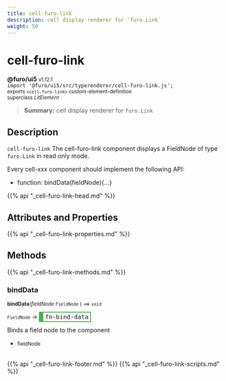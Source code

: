 ```yaml
---
title: cell-furo-link
description: cell display renderer for `furo.Link`
weight: 50
---
```


# cell-furo-link
**@furo/ui5** <small>v1.12.1</small>
<br>`import '@furo/ui5/src/typerenderer/cell-furo-link.js';`<small>
<br>exports `<cell-furo-link>` custom-element-definition
<br>superclass *LitElement*</small>

> **Summary:** cell display renderer for `furo.Link`

## Description

`cell-furo-link`
The cell-furo-link component displays a FieldNode of type `furo.Link` in read only mode.

Every cell-xxx component should implement the following API:
- function: bindData(fieldNode){...}

{{% api "_cell-furo-link-head.md" %}}

## Attributes and Properties
{{% api "_cell-furo-link-properties.md" %}}




## Methods
{{% api "_cell-furo-link-methods.md" %}}


### **bindData**
<small>**bindData**(*fieldNode* `FieldNode` ) ⟹ `void`</small>

<small>`FieldNode` </small> →
<span  style="border-width:2px 2px 2px 10px; border-style: solid;border-color:  rgb(76, 175, 80);font-family:monospace; padding:2px 4px;">fn-bind-data</span>

Binds a field node to the component

- <small>fieldNode </small>
<br><br>




{{% api "_cell-furo-link-footer.md" %}}
{{% api "_cell-furo-link-scripts.md" %}}
